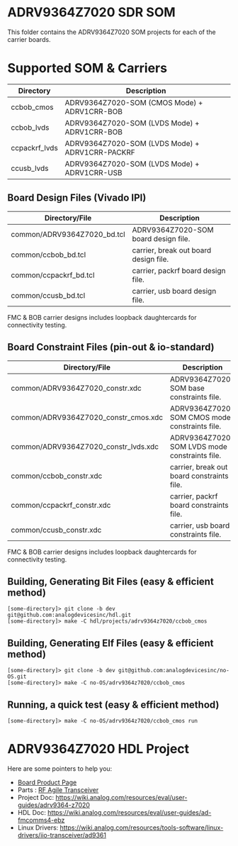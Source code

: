 # ADRV9364Z7020 SDR SOM 

This folder contains the ADRV9364Z7020 SOM projects for each of the carrier boards.

# Supported SOM & Carriers

|Directory      | Description                                        |
|---------------|----------------------------------------------------|
|ccbob\_cmos    | ADRV9364Z7020\-SOM (CMOS Mode) \+ ADRV1CRR\-BOB    |
|ccbob\_lvds    | ADRV9364Z7020\-SOM (LVDS Mode) \+ ADRV1CRR\-BOB    |
|ccpackrf\_lvds | ADRV9364Z7020\-SOM (LVDS Mode) \+ ADRV1CRR\-PACKRF |
|ccusb\_lvds    | ADRV9364Z7020\-SOM (LVDS Mode) \+ ADRV1CRR\-USB    |

## Board Design Files (Vivado IPI)

|Directory/File               | Description                            |
|-----------------------------|----------------------------------------|
|common/ADRV9364Z7020\_bd.tcl | ADRV9364Z7020\-SOM board design file.  |
|common/ccbob\_bd.tcl         | carrier, break out board design file.  |
|common/ccpackrf\_bd.tcl      | carrier, packrf board design file.     |
|common/ccusb\_bd.tcl         | carrier, usb board design file.        |

FMC & BOB carrier designs includes loopback daughtercards for connectivity testing.

## Board Constraint Files (pin-out & io-standard)

|Directory/File                          | Description                                     |
|----------------------------------------|-------------------------------------------------|
|common/ADRV9364Z7020\_constr.xdc        | ADRV9364Z7020\-SOM base constraints file.       |
|common/ADRV9364Z7020\_constr\_cmos.xdc  | ADRV9364Z7020\-SOM CMOS mode constraints file.  |
|common/ADRV9364Z7020\_constr\_lvds.xdc  | ADRV9364Z7020\-SOM LVDS mode constraints file.  |
|common/ccbob\_constr.xdc                | carrier, break out board constraints file.      |
|common/ccpackrf\_constr.xdc             | carrier, packrf board constraints file.         |
|common/ccusb\_constr.xdc                | carrier, usb board constraints file.            |

FMC & BOB carrier designs includes loopback daughtercards for connectivity testing.

## Building, Generating Bit Files (easy & efficient method)
```
[some-directory]> git clone -b dev git@github.com:analogdevicesinc/hdl.git
[some-directory]> make -C hdl/projects/adrv9364z7020/ccbob_cmos
```

## Building, Generating Elf Files (easy & efficient method)
```
[some-directory]> git clone -b dev git@github.com:analogdevicesinc/no-OS.git
[some-directory]> make -C no-OS/adrv9364z7020/ccbob_cmos
```

## Running, a quick test (easy & efficient method)
```
[some-directory]> make -C no-OS/adrv9364z7020/ccbob_cmos run
```

# ADRV9364Z7020 HDL Project

Here are some pointers to help you:
  * [Board Product Page](https://www.analog.com/adrv9364-z7020)
  * Parts : [RF Agile Transceiver](https://www.analog.com/ad9364)
  * Project Doc: https://wiki.analog.com/resources/eval/user-guides/adrv9364-z7020
  * HDL Doc:  https://wiki.analog.com/resources/eval/user-guides/ad-fmcomms4-ebz
  * Linux Drivers: https://wiki.analog.com/resources/tools-software/linux-drivers/iio-transceiver/ad9361
